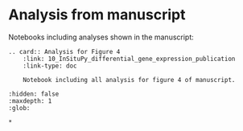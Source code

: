 # Analysis from manuscript

Notebooks including analyses shown in the manuscript:

```{eval-rst}
.. card:: Analysis for Figure 4
    :link: 10_InSituPy_differential_gene_expression_publication
    :link-type: doc

    Notebook including all analysis for figure 4 of manuscript.
```

```{toctree}
:hidden: false
:maxdepth: 1
:glob:

*
```
